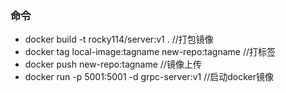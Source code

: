 ### 命令

- docker build -t rocky114/server:v1 . //打包镜像
- docker tag local-image:tagname new-repo:tagname //打标签
- docker push new-repo:tagname //镜像上传
- docker run -p 5001:5001 -d grpc-server:v1 //启动docker镜像
